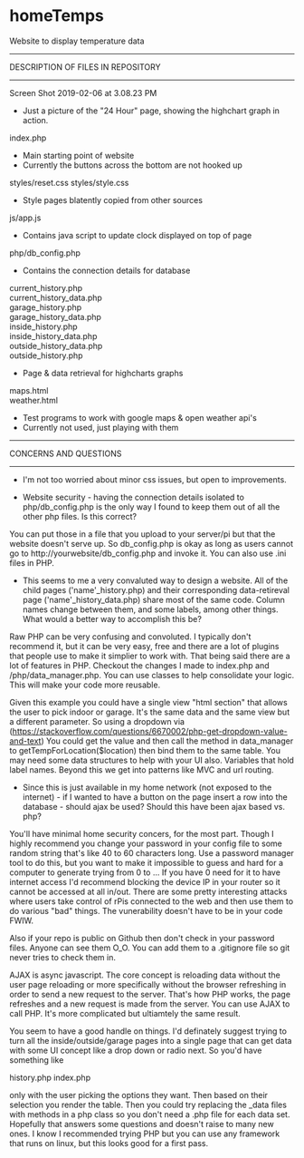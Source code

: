 # homeTemps
Website to display temperature data

****************************************************************
DESCRIPTION OF FILES IN REPOSITORY
****************************************************************
Screen Shot 2019-02-06 at 3.08.23 PM
- Just a picture of the "24 Hour" page, showing the highchart graph in action.

index.php
- Main starting point of website
- Currently the buttons across the bottom are not hooked up

styles/reset.css
styles/style.css
- Style pages blatently copied from other sources

js/app.js
- Contains java script to update clock displayed on top of page

php/db_config.php
- Contains the connection details for database

current_history.php<br>
current_history_data.php<br>
garage_history.php<br>
garage_history_data.php<br>
inside_history.php<br>
inside_history_data.php<br>
outside_history_data.php<br>
outside_history.php<br>
- Page & data retrieval for highcharts graphs

maps.html<br>
weather.html
- Test programs to work with google maps & open weather api's
- Currently not used, just playing with them

****************************************************************
CONCERNS AND QUESTIONS
****************************************************************
- I'm not too worried about minor css issues, but open to improvements.

- Website security - having the connection details isolated to php/db_config.php is the only way I found to keep them out of all the other php files.  Is this correct?

You can put those in a file that you upload to your server/pi but that the website doesn't serve up.  So db_config.php is okay as long as users cannot go to http://yourwebsite/db_config.php and invoke it.  You can also use .ini files in PHP.


- This seems to me a very convaluted way to design a website.  All of the child pages ('name'_history.php) and their corresponding data-retireval page ('name'_history_data.php) share most of the same code.  Column names change between them, and some labels, among other things.  What would a better way to accomplish this be?

Raw PHP can be very confusing and convoluted.  I typically don't recommend it, but it can be very easy, free and there are a lot of plugins that people use to make it simplier to work with.  That being said there are a lot of features in PHP.  Checkout the changes I made to index.php and /php/data_manager.php.  You can use classes to help consolidate your logic. This will make your code more reusable.  

Given this example you could have a single view "html section" that allows the user to pick indoor or garage.  It's the same data and the same view but a different parameter.  So using a dropdown via (https://stackoverflow.com/questions/6670002/php-get-dropdown-value-and-text)  You could get the value and then call the method in data_manager to getTempForLocation($location) then bind them to the same table.  You may need some data structures to help with your UI also.  Variables that hold label names.  Beyond this we get into patterns like MVC and url routing.


 - Since this is just available in my home network (not exposed to the internet) - if I wanted to have a button on the page insert a row into the database - should ajax be used?  Should this have been ajax based vs. php?


You'll have minimal home security concers, for the most part.  Though I highly recommend you change your password in your config file to some random string that's like 40 to 60 characters long.  Use a password manager tool to do this, but you want to make it impossible to guess and hard for a computer to generate trying from 0 to ...  If you have 0 need for it to have internet access I'd recommend blocking the device IP in your router so it cannot be accessed at all in/out.  There are some pretty interesting attacks where users take control of rPis connected to the web and then use them to do various "bad" things.  The vunerability doesn't have to be in your code FWIW.  

Also if your repo is public on Github then don't check in your password files.  Anyone can see them O_O.  You can add them to a .gitignore file so git never tries to check them in.

AJAX is async javascript.  The core concept is reloading data without the user page reloading or more specifically without the browser refreshing in order to send a new request to the server.  That's how PHP works, the page refreshes and a new request is made from the server.  You can use AJAX to call PHP.  It's more complicated but ultiamtely the same result.

You seem to have a good handle on things.  I'd definately suggest trying to turn all the inside/outside/garage pages into a single page that can get data with some UI concept like a drop down or radio next.  So you'd have something like 

history.php
index.php

only with the user picking the options they want.  Then based on their selection you render the table.  Then you could try replacing the _data files with methods in a php class so you don't need a .php file for each data set.  Hopefully that answers some questions and doesn't raise to many new ones.  I know I recommended trying PHP but you can use any framework that runs on linux, but this looks good for a first pass.


